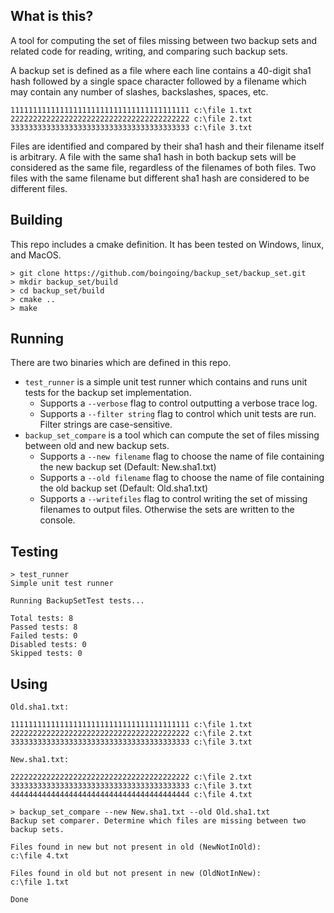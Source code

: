 ## What is this?

A tool for computing the set of files missing between two backup sets and related code for reading, writing, and comparing such backup sets.

A backup set is defined as a file where each line contains a 40-digit sha1 hash followed by a single space character followed by a filename which may contain any number of slashes, backslashes, spaces, etc.

```console
1111111111111111111111111111111111111111 c:\file 1.txt
2222222222222222222222222222222222222222 c:\file 2.txt
3333333333333333333333333333333333333333 c:\file 3.txt
```

Files are identified and compared by their sha1 hash and their filename itself is arbitrary. A file with the same sha1 hash in both backup sets will be considered as the same file, regardless of the filenames of both files. Two files with the same filename but different sha1 hash are considered to be different files.

## Building

This repo includes a cmake definition. It has been tested on Windows, linux, and MacOS.

```console
> git clone https://github.com/boingoing/backup_set/backup_set.git
> mkdir backup_set/build
> cd backup_set/build
> cmake ..
> make
```

## Running

There are two binaries which are defined in this repo.
* `test_runner` is a simple unit test runner which contains and runs unit tests for the backup set implementation.
  * Supports a `--verbose` flag to control outputting a verbose trace log.
  * Supports a `--filter string` flag to control which unit tests are run. Filter strings are case-sensitive.
* `backup_set_compare` is a tool which can compute the set of files missing between old and new backup sets.
  * Supports a `--new filename` flag to choose the name of file containing the new backup set (Default: New.sha1.txt)
  * Supports a `--old filename` flag to choose the name of file containing the old backup set (Default: Old.sha1.txt)
  * Supports a `--writefiles` flag to control writing the set of missing filenames to output files. Otherwise the sets are written to the console.

## Testing

```console
> test_runner
Simple unit test runner

Running BackupSetTest tests...

Total tests: 8
Passed tests: 8
Failed tests: 0
Disabled tests: 0
Skipped tests: 0
```

## Using

`Old.sha1.txt:`
```console
1111111111111111111111111111111111111111 c:\file 1.txt
2222222222222222222222222222222222222222 c:\file 2.txt
3333333333333333333333333333333333333333 c:\file 3.txt
```
`New.sha1.txt:`
```console
2222222222222222222222222222222222222222 c:\file 2.txt
3333333333333333333333333333333333333333 c:\file 3.txt
4444444444444444444444444444444444444444 c:\file 4.txt
```

```console
> backup_set_compare --new New.sha1.txt --old Old.sha1.txt
Backup set comparer. Determine which files are missing between two backup sets.

Files found in new but not present in old (NewNotInOld):
c:\file 4.txt

Files found in old but not present in new (OldNotInNew):
c:\file 1.txt

Done
```

